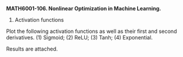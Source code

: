 <b>MATH6001-106. Nonlinear Optimization in Machine Learning.</b>

1. Activation functions

Plot the following activation functions as well as their first and second derivatives.
(1) Sigmoid; (2) ReLU; (3) Tanh; (4) Exponential.

Results are attached.
